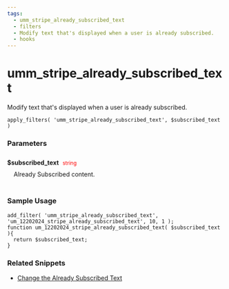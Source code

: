 ```yaml
---
tags: 
  - umm_stripe_already_subscribed_text
  - filters
  - Modify text that's displayed when a user is already subscribed.
  - hooks
---
```

# umm\_stripe\_already\_subscribed\_text
Modify text that's displayed when a user is already subscribed.
<Badge text="Since 1.0.0" vertical="middle" />
``` php:no-line-numbers
apply_filters( 'umm_stripe_already_subscribed_text', $subscribed_text )
```
<div class='hook-sep'></div>

### Parameters

<div style='padding: 10px 0px 10px;'>
<strong>$subscribed_text</strong> <span style='color:red;font-size:12px;padding: 0px 5px 0px 5px' >string</span>
<div style="margin-left:10px;padding: 10px 5px">Already Subscribed content.</div>
</div>
<div class='hook-sep'></div>



### Sample Usage

``` php:no-line-numbers
add_filter( 'umm_stripe_already_subscribed_text', 'um_12202024_stripe_already_subscribed_text', 10, 1 );
function um_12202024_stripe_already_subscribed_text( $subscribed_text ){
  return $subscribed_text;
}
```
<div class='hook-sep'></div>



### Related Snippets

- [ Change the Already Subscribed Text](../snippets/80c31fdae8323764866e750935bdb00b)


